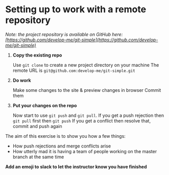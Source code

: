# Setting up to work with a remote repository

*Note: the project repository is available on GitHub here: [https://github.com/develop-me/git-simple](https://github.com/develop-me/git-simple)*

1) **Copy the existing repo**

   Use `git clone` to create a new project directory on your machine
   The remote URL is `git@github.com:develop-me/git-simple.git`

1) **Do work**

   Make some changes to the site & preview changes in browser
   Commit them

1) **Put your changes on the repo**

   Now start to use `git push` and `git pull`.
   If you get a push rejection then `git pull` first then `git push`
   If you get a conflict then resolve that, commit and push again

The aim of this exercise is to show you how a few things:

- How push rejections and merge conflicts arise 
- How utterly mad it is having a team of people working on the master branch at the same time


**Add an emoji to slack to let the instructor know you have finished**	